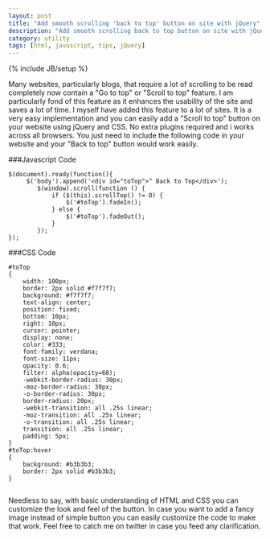 ```yaml
---
layout: post
title: "Add smooth scrolling 'back to top' button on site with jQuery"
description: "Add smooth scrolling back to top button on site with jQuery"
category: utility
tags: [html, javascript, tips, jQuery]
---
```

{% include JB/setup %}

Many websites, particularly blogs, that require a lot of scrolling to be read completely now contain a "Go to top" or "Scroll to top" feature. I am particularly fond of this feature as it enhances the usability of the site and saves a lot of time. I myself have added this feature to a lot of sites. It is a very easy implementation and you can easily add a "Scroll to top" button on your website using jQuery and CSS. No extra plugins required and i works across all browsers. You just need to include the following code in your website and your "Back to top" button would work easily.

###Javascript Code

	$(document).ready(function(){
		 $('body').append('<div id="toTop">^ Back to Top</div>');
			$(window).scroll(function () {
				if ($(this).scrollTop() != 0) {
					$('#toTop').fadeIn();
				} else {
					$('#toTop').fadeOut();
				}
			});   
	});    
	
###CSS Code

	#toTop
	{
		width: 100px;
		border: 2px solid #f7f7f7;
		background: #f7f7f7;
		text-align: center;
		position: fixed;
		bottom: 10px;
		right: 10px;
		cursor: pointer;
		display: none;
		color: #333;
		font-family: verdana;
		font-size: 11px;
		opacity: 0.6;
		filter: alpha(opacity=60);
		-webkit-border-radius: 30px;
		-moz-border-radius: 30px;
		-o-border-radius: 30px;
		border-radius: 20px;
		-webkit-transition: all .25s linear;
		-moz-transition: all .25s linear;
		-o-transition: all .25s linear;
		transition: all .25s linear;
		padding: 5px;
	}
	#toTop:hover
	{
		background: #b3b3b3;
		border: 2px solid #b3b3b3;
	}​
	​


Needless to say, with basic understanding of HTML and CSS you can customize the look and feel of the button. In case you want to add a fancy image instead of simple button you can easily customize the code to make that work. Feel free to catch me on twitter in case you feed any clarification.


